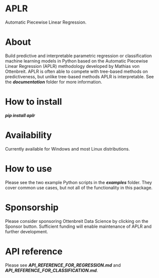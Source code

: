 # APLR
Automatic Piecewise Linear Regression.

# About
Build predictive and interpretable parametric regression or classification machine learning models in Python based on the Automatic Piecewise Linear Regression (APLR) methodology developed by Mathias von Ottenbreit. APLR is often able to compete with tree-based methods on predictiveness, but unlike tree-based methods APLR is interpretable. See the ***documentation*** folder for more information. 

# How to install
***pip install aplr***

# Availability
Currently available for Windows and most Linux distributions.

# How to use
Please see the two example Python scripts in the ***examples*** folder. They cover common use cases, but not all of the functionality in this package.

# Sponsorship
Please consider sponsoring Ottenbreit Data Science by clicking on the Sponsor button. Sufficient funding will enable maintenance of APLR and further development.

# API reference
Please see ***API_REFERENCE_FOR_REGRESSION.md*** and ***API_REFERENCE_FOR_CLASSIFICATION.md***.